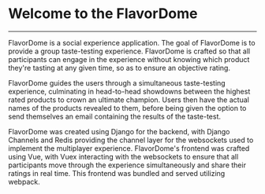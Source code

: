 # Welcome to the FlavorDome
------

FlavorDome is a social experience application. The goal of FlavorDome is to provide a
group taste-testing experience. FlavorDome is crafted so that all participants can engage in the
experience without knowing which product they're tasting at any given time, so as to ensure
an objective rating.

FlavorDome guides the users through a simultaneous taste-testing experience, culminating in
head-to-head showdowns between the highest rated products to crown an ultimate champion.
Users then have the actual names of the products revealed to them, before being given the option
to send themselves an email containing the results of the taste-test.

FlavorDome was created using Django for the backend, with Django Channels and Redis providing the
channel layer for the websockets used to implement the multiplayer experience. FlavorDome's frontend was
crafted using Vue, with Vuex interacting with the websockets to ensure that all participants move through
the experience simultaneously and share their ratings in real time. This frontend was bundled and served
utilizing webpack.
